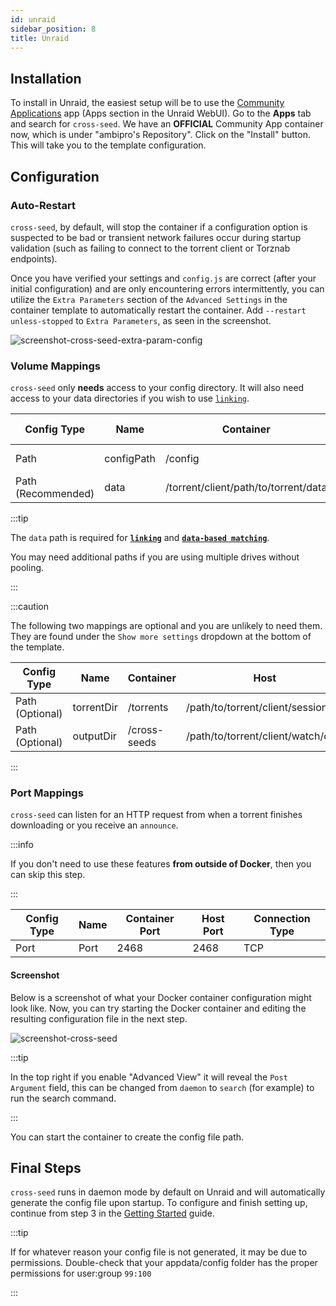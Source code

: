 ```yaml
---
id: unraid
sidebar_position: 8
title: Unraid
---
```


## Installation

To install in Unraid, the easiest setup will be to use the
[Community Applications](https://forums.unraid.net/topic/38582-plug-in-community-applications/)
app (Apps section in the Unraid WebUI). Go to the **Apps** tab and search for
`cross-seed`. We have an **OFFICIAL** Community App container now, which is
under "ambipro's Repository". Click on the "Install" button. This will take you
to the template configuration.

## Configuration

### Auto-Restart

`cross-seed`, by default, will stop the container if a configuration option is
suspected to be bad or transient network failures occur during startup
validation (such as failing to connect to the torrent client or Torznab
endpoints).

Once you have verified your settings and `config.js` are correct (after your
initial configuration) and are only encountering errors intermittently, you can
utilize the `Extra Parameters` section of the `Advanced Settings` in the
container template to automatically restart the container. Add
`--restart unless-stopped` to `Extra Parameters`, as seen in the screenshot.

![screenshot-cross-seed-extra-param-config](https://github.com/cross-seed/cross-seed.org/assets/9668239/7e365d63-1f0d-467c-b6df-e3a53183abac)

### Volume Mappings

`cross-seed` only **needs** access to your config directory. It will also need
access to your data directories if you wish to use [`linking`](./linking.md).

| Config Type        | Name       | Container                            | Host                                | Access Mode |
| ------------------ | ---------- | ------------------------------------ | ----------------------------------- | ----------- |
| Path               | configPath | /config                              | /mnt/user/appdata/cross-seed        | Read/Write  |
| Path (Recommended) | data       | /torrent/client/path/to/torrent/data | /path/to/torrent/client/data        | Read/Write  |

:::tip

The `data` path is required for [**`linking`**](./linking.md) and
[**`data-based matching`**](./data-based-matching.md).

You may need additional paths if you are using multiple drives without pooling.

:::

:::caution

The following two mappings are optional and you are unlikely to need them. They
are found under the `Show more settings` dropdown at the bottom of the template.

| Config Type        | Name       | Container                            | Host                                | Access Mode |
| ------------------ | ---------- | ------------------------------------ | ----------------------------------- | ----------- |
| Path (Optional)    | torrentDir | /torrents                            | /path/to/torrent/client/session/dir | Read Only   |
| Path (Optional)    | outputDir  | /cross-seeds                         | /path/to/torrent/client/watch/dir   | Read/Write  |

:::

### Port Mappings

`cross-seed` can listen for an HTTP request from when a torrent finishes
downloading or you receive an `announce`.

:::info

If you don't need to use these features **from outside of Docker**, then you can
skip this step.

:::

| Config Type | Name | Container Port | Host Port | Connection Type |
| ----------- | ---- | -------------- | --------- | --------------- |
| Port        | Port | 2468           | 2468      | TCP             |

#### Screenshot

Below is a screenshot of what your Docker container configuration might look
like. Now, you can try starting the Docker container and editing the resulting
configuration file in the next step.

![screenshot-cross-seed](https://github.com/cross-seed/cross-seed/assets/123845855/93a4749e-1506-40de-91f5-ac7d8ec93334)

:::tip

In the top right if you enable "Advanced View" it will reveal the
`Post Argument` field, this can be changed from `daemon` to `search` (for
example) to run the search command.

:::

You can start the container to create the config file path.

## Final Steps

`cross-seed` runs in daemon mode by default on Unraid and will automatically
generate the config file upon startup. To configure and finish setting up,
continue from step 3 in the
[Getting Started](../basics/getting-started.mdx#3-edit-the-config-file) guide.

:::tip

If for whatever reason your config file is not generated, it may be due to
permissions. Double-check that your appdata/config folder has the proper
permissions for user:group `99:100`

:::

